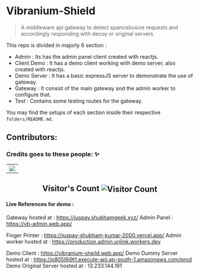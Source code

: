 # Vibranium-Shield

> A middleware api gateway to detect spam/abusive requests and accordingly responding with decoy or original servers.

This repo is divided in majorly 6 section :

- Admin : Its has the admin panel client created with reactjs.
- Client Demo : It has a demo client working with demo server, also created with reactjs.
- Demo Server : It has a basic expressJS server to demonstrate the use of gateway.
- Gateway : It consist of the main gateway and the admin worker to configure that.
- Test : Contains some testing routes for the gateway.

You may find the setups of each section inside their respective `folders/README.md`.

## Contributors:

### Credits goes to these people: ✨

<table>
	<tr>
		<td>
            <a href="https://github.com/Shubham-Kumar-2000/vibranium-shield/graphs/contributors">
                <img src="https://contrib.rocks/image?repo=Shubham-Kumar-2000/vibranium-shield" />
            </a>
		</td>
	</tr>
</table>
<p align="center">
  <h2 align="center">Visitor's Count <img align="center" src="https://profile-counter.glitch.me/Shubham-Kumar-2000.vibranium-shield/count.svg" alt="Visitor Count" /></h2>
</p>

#### Live References for demo :

Gateway hosted at : https://juspay.shubhamgeek.xyz/
Admin Panel  : https://vb-admin.web.app/

Finger Printer : https://juspay-shubham-kumar-2000.vercel.app/
Admin worker hosted at : https://production.admin.unlink.workers.dev

Demo Client : https://vibranium-sheild.web.app/
Demo Dummy Server hosted at : https://p805l9j9t1.execute-api.ap-south-1.amazonaws.com/prod
Demo Original Server hosted at : 13.233.144.161
